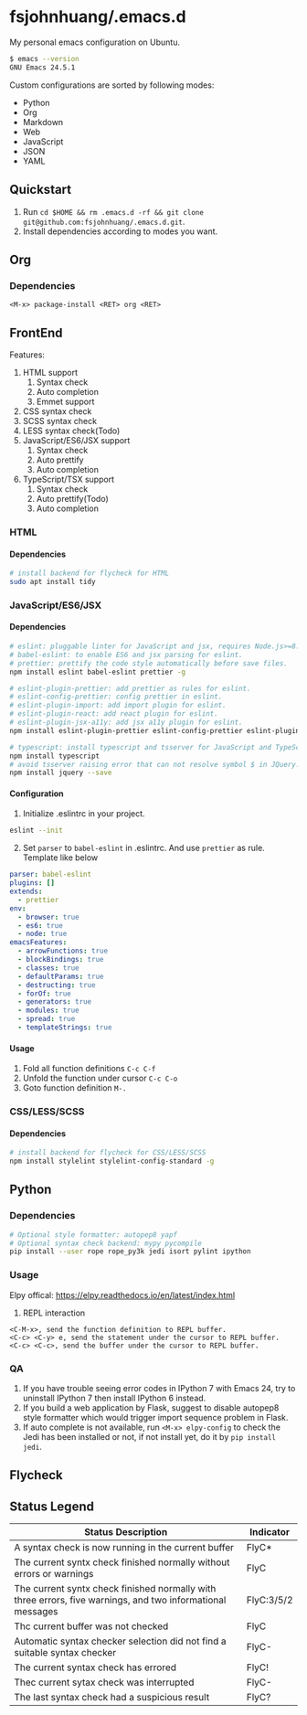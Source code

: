 # fsjohnhuang/.emacs.d
My personal emacs configuration on Ubuntu.

``` bash
$ emacs --version
GNU Emacs 24.5.1
```

Custom configurations are sorted by following modes:
* Python
* Org
* Markdown
* Web
* JavaScript
* JSON
* YAML

## Quickstart

1. Run `cd $HOME && rm .emacs.d -rf && git clone git@github.com:fsjohnhuang/.emacs.d.git`.
2. Install dependencies according to modes you want.

## Org
### Dependencies

``` elisp
<M-x> package-install <RET> org <RET>
```

## FrontEnd
Features:
1. HTML support
   1. Syntax check
   2. Auto completion
   3. Emmet support
2. CSS syntax check
3. SCSS syntax check
4. LESS syntax check(Todo)
6. JavaScript/ES6/JSX support
   1. Syntax check
   2. Auto prettify
   3. Auto completion
7. TypeScript/TSX support
   1. Syntax check
   2. Auto prettify(Todo)
   3. Auto completion

### HTML
#### Dependencies

``` bash
# install backend for flycheck for HTML
sudo apt install tidy
```

### JavaScript/ES6/JSX
#### Dependencies

``` bash
# eslint: pluggable linter for JavaScript and jsx, requires Node.js>=8.10 and npm > 3.
# babel-eslint: to enable ES6 and jsx parsing for eslint.
# prettier: prettify the code style automatically before save files.
npm install eslint babel-eslint prettier -g

# eslint-plugin-prettier: add prettier as rules for eslint.
# eslint-config-prettier: config prettier in eslint.
# eslint-plugin-import: add import plugin for eslint.
# eslint-plugin-react: add react plugin for eslint.
# eslint-plugin-jsx-a11y: add jsx a11y plugin for eslint.
npm install eslint-plugin-prettier eslint-config-prettier eslint-plugin-react eslint-plugin-jsx-a11y --save-dev

# typescript: install typescript and tsserver for JavaScript and TypeScript.
npm install typescript
# avoid tsserver raising error that can not resolve symbol $ in JQuery.
npm install jquery --save
```

#### Configuration
1. Initialize .eslintrc in your project.
``` bash
eslint --init
```
2. Set `parser` to `babel-eslint` in .eslintrc. And use `prettier` as rule. Template like below

``` yaml
parser: babel-eslint
plugins: []
extends:
  - prettier
env:
  - browser: true
  - es6: true
  - node: true
emacsFeatures:
  - arrowFunctions: true
  - blockBindings: true
  - classes: true
  - defaultParams: true
  - destructing: true
  - forOf: true
  - generators: true
  - modules: true
  - spread: true
  - templateStrings: true
```

#### Usage
1. Fold all function definitions `C-c C-f`
2. Unfold the function under cursor `C-c C-o`
3. Goto function definition `M-.`

### CSS/LESS/SCSS
#### Dependencies

``` bash
# install backend for flycheck for CSS/LESS/SCSS
npm install stylelint stylelint-config-standard -g
```

## Python
### Dependencies

``` bash
# Optional style formatter: autopep8 yapf
# Optional syntax check backend: mypy pycompile
pip install --user rope rope_py3k jedi isort pylint ipython
```

### Usage

Elpy offical: https://elpy.readthedocs.io/en/latest/index.html

1. REPL interaction
``` elisp
<C-M-x>, send the function definition to REPL buffer.
<C-c> <C-y> e, send the statement under the cursor to REPL buffer.
<C-c> <C-c>, send the buffer under the cursor to REPL buffer.
```

### QA

1. If you have trouble seeing error codes in IPython 7 with Emacs 24, try to uninstall IPython 7 then install IPython 6 instead.
2. If you build a web application by Flask, suggest to disable autopep8 style formatter which would trigger import sequence problem in Flask.
3. If auto complete is not available, run `<M-x> elpy-config` to check the Jedi has been installed or not, if not install yet, do it by `pip install jedi`.

## Flycheck
## Status Legend
|Status Description | Indicator |
| ----------------- | ------------------ |
|A syntax check is now running in the current buffer | FlyC*|
|The current syntx check finished normally without errors or warnings| FlyC|
|The current syntx check finished normally with three errors, five warnings, and two informational messages| FlyC:3/5/2|
|Thc current buffer was not checked| FlyC|
|Automatic syntax checker selection did not find a suitable syntax checker| FlyC-|
|The current syntax check has errored | FlyC!|
|Thec current sytax check was interrupted| FlyC-|
|The last syntax check had a suspicious result | FlyC?|
